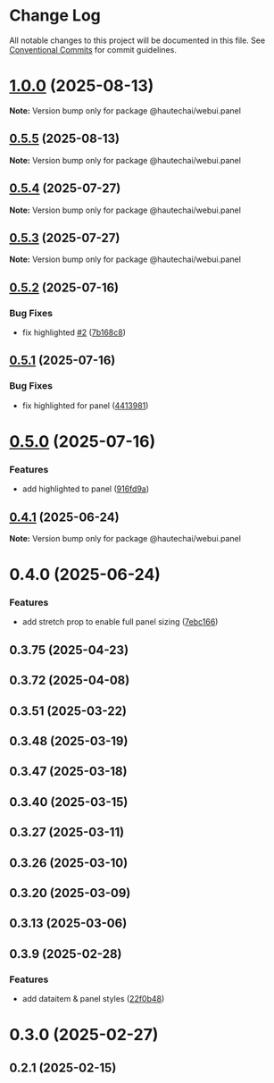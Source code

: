 # Change Log

All notable changes to this project will be documented in this file.
See [Conventional Commits](https://conventionalcommits.org) for commit guidelines.

# [1.0.0](https://github.com/HautechAI/webui/compare/@hautechai/webui.panel@0.5.5...@hautechai/webui.panel@1.0.0) (2025-08-13)

**Note:** Version bump only for package @hautechai/webui.panel

## [0.5.5](https://github.com/HautechAI/webui/compare/@hautechai/webui.panel@0.5.4...@hautechai/webui.panel@0.5.5) (2025-08-13)

**Note:** Version bump only for package @hautechai/webui.panel

## [0.5.4](https://github.com/HautechAI/webui/compare/@hautechai/webui.panel@0.5.3...@hautechai/webui.panel@0.5.4) (2025-07-27)

**Note:** Version bump only for package @hautechai/webui.panel

## [0.5.3](https://github.com/HautechAI/webui/compare/@hautechai/webui.panel@0.5.2...@hautechai/webui.panel@0.5.3) (2025-07-27)

**Note:** Version bump only for package @hautechai/webui.panel

## [0.5.2](https://github.com/HautechAI/webui/compare/@hautechai/webui.panel@0.5.1...@hautechai/webui.panel@0.5.2) (2025-07-16)

### Bug Fixes

- fix highlighted [#2](https://github.com/HautechAI/webui/issues/2) ([7b168c8](https://github.com/HautechAI/webui/commit/7b168c83740d0c550404415a2b24c4c4f0157543))

## [0.5.1](https://github.com/HautechAI/webui/compare/@hautechai/webui.panel@0.5.0...@hautechai/webui.panel@0.5.1) (2025-07-16)

### Bug Fixes

- fix highlighted for panel ([4413981](https://github.com/HautechAI/webui/commit/4413981efc9a4f440eca067e23137aab621a030d))

# [0.5.0](https://github.com/HautechAI/webui/compare/@hautechai/webui.panel@0.4.1...@hautechai/webui.panel@0.5.0) (2025-07-16)

### Features

- add highlighted to panel ([916fd9a](https://github.com/HautechAI/webui/commit/916fd9aac6da31c3c8e9648c4499c0b4dfc9098b))

## [0.4.1](https://github.com/HautechAI/webui/compare/@hautechai/webui.panel@0.4.0...@hautechai/webui.panel@0.4.1) (2025-06-24)

**Note:** Version bump only for package @hautechai/webui.panel

# 0.4.0 (2025-06-24)

### Features

- add stretch prop to enable full panel sizing ([7ebc166](https://github.com/HautechAI/webui/commit/7ebc166c4cea1147cfee9a3b4003e33e5f80a195))

## 0.3.75 (2025-04-23)

## 0.3.72 (2025-04-08)

## 0.3.51 (2025-03-22)

## 0.3.48 (2025-03-19)

## 0.3.47 (2025-03-18)

## 0.3.40 (2025-03-15)

## 0.3.27 (2025-03-11)

## 0.3.26 (2025-03-10)

## 0.3.20 (2025-03-09)

## 0.3.13 (2025-03-06)

## 0.3.9 (2025-02-28)

### Features

- add dataitem & panel styles ([22f0b48](https://github.com/HautechAI/webui/commit/22f0b486f42072ec417685d3e7670d0be6407da9))

# 0.3.0 (2025-02-27)

## 0.2.1 (2025-02-15)
